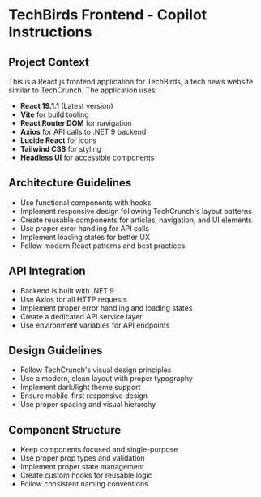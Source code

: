 # TechBirds Frontend - Copilot Instructions

<!-- Use this file to provide workspace-specific custom instructions to Copilot. For more details, visit https://code.visualstudio.com/docs/copilot/copilot-customization#_use-a-githubcopilotinstructionsmd-file -->

## Project Context
This is a React.js frontend application for TechBirds, a tech news website similar to TechCrunch. The application uses:

- **React 19.1.1** (Latest version)
- **Vite** for build tooling
- **React Router DOM** for navigation
- **Axios** for API calls to .NET 9 backend
- **Lucide React** for icons
- **Tailwind CSS** for styling
- **Headless UI** for accessible components

## Architecture Guidelines
- Use functional components with hooks
- Implement responsive design following TechCrunch's layout patterns
- Create reusable components for articles, navigation, and UI elements
- Use proper error handling for API calls
- Implement loading states for better UX
- Follow modern React patterns and best practices

## API Integration
- Backend is built with .NET 9
- Use Axios for all HTTP requests
- Implement proper error handling and loading states
- Create a dedicated API service layer
- Use environment variables for API endpoints

## Design Guidelines
- Follow TechCrunch's visual design principles
- Use a modern, clean layout with proper typography
- Implement dark/light theme support
- Ensure mobile-first responsive design
- Use proper spacing and visual hierarchy

## Component Structure
- Keep components focused and single-purpose
- Use proper prop types and validation
- Implement proper state management
- Create custom hooks for reusable logic
- Follow consistent naming conventions
